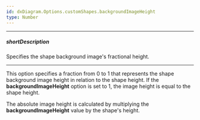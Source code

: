 ```yaml
---
id: dxDiagram.Options.customShapes.backgroundImageHeight
type: Number
---
```

---
##### shortDescription
Specifies the shape background image's fractional height.

---
This option specifies a fraction from 0 to 1 that represents the shape background image height in relation to the shape height. If the **backgroundImageHeight** option is set to 1, the image height is equal to the shape height.

The absolute image height is calculated by multiplying the **backgroundImageHeight** value by the shape's height.